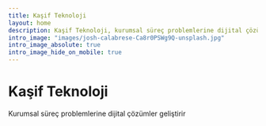 ```yaml
---
title: Kaşif Teknoloji
layout: home
description: Kaşif Teknoloji, kurumsal süreç problemlerine dijital çözümler geliştirir
intro_image: "images/josh-calabrese-Ca8r0PSWg9Q-unsplash.jpg"
intro_image_absolute: true
intro_image_hide_on_mobile: true
---
```


# Kaşif Teknoloji

Kurumsal süreç problemlerine dijital çözümler geliştirir
